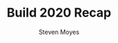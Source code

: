 ---
title: "Build 2020 Recap"
author: Steven Moyes
authorURL: http://twitter.com/moyessa
description: "React Native for Desktop was a major topic at this year's Microsoft Build 2020 conference. Learn more about the sessions, takeaways, and key engagements."
is_blog: true
published_date: June 01, 2020
---
